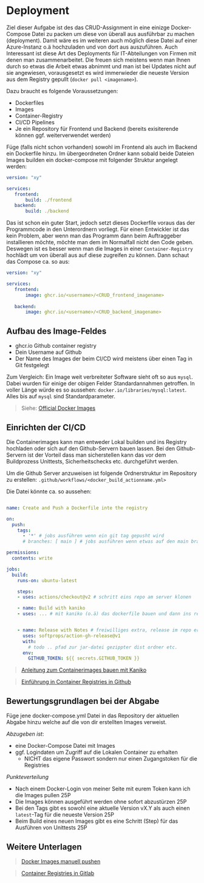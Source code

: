 # Deployment

Ziel dieser Aufgabe ist des das CRUD-Assignment in eine einizge Docker-Compose Datei zu packen um diese von überall aus ausführbar zu machen (deployment). Damit wäre es im weiteren auch möglich diese Datei auf einer Azure-Instanz o.ä hochzuladen und von dort aus auszuführen. Auch Interessant ist diese Art des Deployments für IT-Abteilungen von Firmen mit denen man zusammenarbeitet. Die freuen sich meistens wenn man Ihnen durch so etwas die Arbeit etwas abnimmt und man ist bei Updates nicht auf sie angewiesen, vorausgesetzt es wird immerwieder die neueste Version aus dem Registry gepullt (`docker pull <imagename>`). 

Dazu braucht es folgende Voraussetzungen:
 - Dockerfiles
 - Images
 - Container-Registry
 - CI/CD Pipelines
 - Je ein Repository für Frontend und Backend (bereits exisiterende können ggf. weiterverwendet werden)

 Füge (falls nicht schon vorhanden) sowohl im Frontend als auch im Backend ein Dockerfile hinzu. Im übergeordneten Ordner kann sobald beide Dateien Images builden ein docker-compose mit folgender Struktur angelegt werden:

 ```yml
 version: "xy"

 services: 
    frontend:
        build: ./frontend
    backend:
        build: ./backend
 ```

 Das ist schon ein guter Start, jedoch setzt dieses Dockerfile voraus das der Programmcode in den Unterordnern vorliegt. Für einen Entwickler ist das kein Problem, aber wenn man das Programm dann beim Auftraggeber installieren möchte, möchte man dem im Normalfall nicht den Code geben. Deswegen ist es besser wenn man die Images in einer `Container-Registry` hochlädt um von überall aus auf diese zugreifen zu können. Dann schaut das Compose ca. so aus:

 ```yml
 version: "xy"

 services:
    frontend:
        image: ghcr.io/<username>/<CRUD_frontend_imagename>
    
    backend:
        image: ghcr.io/<username>/<CRUD_backend_imagename>

 ```




## Aufbau des Image-Feldes

- ghcr.io Github container registry
- <username> Dein Username auf Github
- <imagename> Der Name des Images der beim CI/CD wird meistens über einen Tag in Git festgelegt

Zum Vergleich: Ein Image weit verbreiteter Software sieht oft so aus `mysql`. Dabei wurden für einige der obigen Felder Standardannahmen getroffen. In voller Länge würde es so aussehen: `docker.io/libraries/mysql:latest`. Alles bis auf `mysql` sind Standardparameter. 

> Siehe: [Official Docker Images](https://docs.docker.com/docker-hub/official_images/)


## Einrichten der CI/CD

Die Containerimages kann man entweder Lokal builden und ins Registry hochladen oder sich auf den Github-Servern bauen lassen.  Bei den Github-Servern ist der Vorteil dass man sicherstellen kann das vor dem Buildprozess Unittests, Sicherheitschecks etc. durchgeführt werden. 

Um die Github Server anzuweisen ist folgende Ordnerstruktur im Repository zu erstellen: `.github/workflows/<docker_build_actionname.yml>`

Die Datei könnte ca. so aussehen:

```yml

name: Create and Push a Dockerfile inte the registry

on:
  push:
    tags:
      - '*' # jobs ausführen wenn ein git tag gepusht wird
      # branches: [ main ] # jobs ausführen wenn etwas auf den main branch gepusht wird

permissions:
  contents: write

jobs:
  build:
    runs-on: ubuntu-latest

    steps:
    - uses: actions/checkout@v2 # schritt eins repo am server klonen

    - name: Build with kaniko
    - uses: ... # mit kaniko (o.ä) das dockerfile bauen und dann ins repository hochladen


    - name: Release with Notes # freiwilliges extra, release im repo erzeugen
      uses: softprops/action-gh-release@v1
      with:
        # todo .. pfad zur jar-datei gezippter dist ordner etc. 
      env:
        GITHUB_TOKEN: ${{ secrets.GITHUB_TOKEN }}
```

> [Anleitung zum Containerimages bauen mit Kaniko](https://cloud.google.com/build/docs/optimize-builds/kaniko-cache?hl=de)

> [Einführung in Container Registries in Github](https://docs.github.com/en/packages/working-with-a-github-packages-registry/working-with-the-container-registry)


## Bewertungsgrundlagen bei der Abgabe

Füge jene docker-compose.yml Datei in das Repository der aktuellen Abgabe hinzu welche auf die von dir erstellten Images verweist. 

*Abzugeben ist*:
- eine Docker-Compose Datei mit Images 
- ggf. Logindaten um Zugriff auf die Lokalen Container zu erhalten 
    - NICHT das eigene Passwort sondern nur einen Zugangstoken für die Registries

*Punkteverteilung*
- Nach einem Docker-Login von meiner Seite mit eurem Token kann ich die Images pullen 25P
- Die Images können ausgeführt werden ohne sofort abzustürzen 25P
- Bei den Tags gibt es sowohl eine aktuelle Version vX.Y als auch einen `latest`-Tag für die neueste Version 25P
- Beim Build eines neuen Images gibt es eine Schritt (Step) für das Ausführen von Unittests 25P

## Weitere Unterlagen
> [Docker Images manuell pushen](https://stackoverflow.com/questions/28349392/how-to-push-a-docker-image-to-a-private-repository)

> [Container Registries in Gitlab](https://docs.gitlab.com/ee/user/packages/container_registry/)

